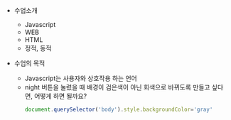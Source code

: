 * 수업소개
    * Javascript
    * WEB
    * HTML
    * 정적, 동적

* 수업의 목적
    * Javascript는 사용자와 상호작용 하는 언어
    * night 버튼을 눌렀을 때 배경이 검은색이 아닌 회색으로 바뀌도록 만들고 싶다면, 어떻게 하면 될까요?
        ```js
        document.querySelector('body').style.backgroundColor='gray'
        ```